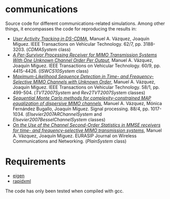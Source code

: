 # communications
Source code for different communications-related simulations. Among other things, it encompasses the code for reproducing the results in:

* [_User Activity Tracking in DS-CDMA_][DSCMA], Manuel A. Vázquez, Joaquín Míguez. IEEE Transactions on Vehicular Technology. 62/7, pp. 3188-3203. (*CDMASystem* class)
* [_A Per-Survivor Processing Receiver for
MIMO Transmission Systems With One Unknown Channel Order Per Output_][PSP], Manuel A. Vázquez, Joaquín Míguez. IEEE Transactions on Vehicular Technology. 60/9, pp. 4415-4426. (*ISWCS10System* class)
* [_Maximum-Likelihood Sequence Detection
in Time- and Frequency-Selective MIMO Channels with Unknown Order_][unknown order], Manuel A. Vázquez, Joaquín Míguez. IEEE Transactions on Vehicular
Technology. 58/1, pp. 499-504. (*TVT2007System* and *Rev2TVT2007System* classes)
* [_Sequential Monte Carlo methods for complexity-constrained MAP equalization of dispersive MIMO channels_][complexity constrained], Manuel A. Vázquez, Mónica Fernández Bugallo, Joaquín Míguez. Signal processing. 88/4, pp. 1017-1034. (*Elsevier2007ARChannelSystem* and *Elsevier2007BesselChannelSystem* classes)
* [_On the Use of the Channel Second-Order
Statistics in MMSE receivers for time- and frequency-selective MIMO transmission systems_][SOS], Manuel A. Vázquez, Joaquín Míguez. EURASIP Journal on
Wireless Communications and Networking. (*PlainSystem* class)


[DSCMA]: http://ieeexplore.ieee.org/abstract/document/6473922/
[PSP]: http://ieeexplore.ieee.org/document/6032763/
[unknown order]: http://ieeexplore.ieee.org/abstract/document/4510724/
[complexity constrained]: http://www.sciencedirect.com/science/article/pii/S0165168407003763
[SOS]: https://jwcn-eurasipjournals.springeropen.com/articles/10.1186/s13638-016-0768-0

Requirements
============

- [eigen](http://eigen.tuxfamily.org/)
- [rapidxml](http://rapidxml.sourceforge.net/)

The code has only been tested when compiled with gcc.
